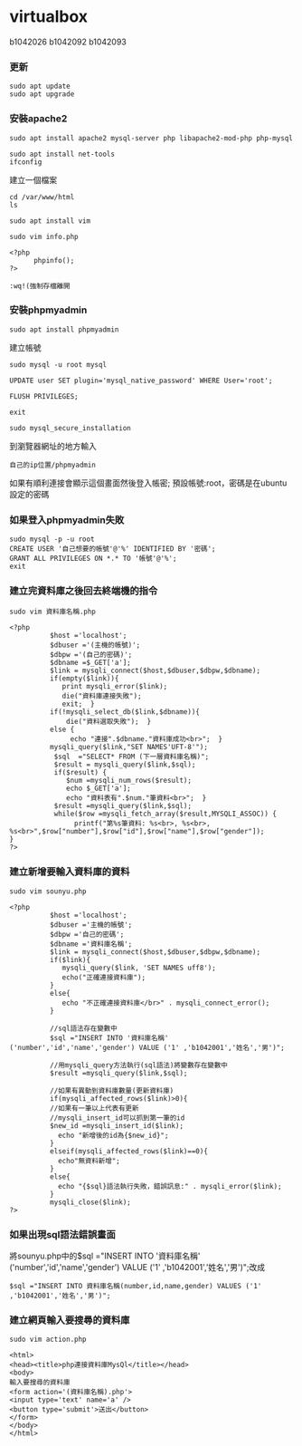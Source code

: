 # virtualbox
b1042026 b1042092 b1042093
### 更新
```
sudo apt update
sudo apt upgrade
```
### 安裝apache2
```
sudo apt install apache2 mysql-server php libapache2-mod-php php-mysql
```
```
sudo apt install net-tools
ifconfig
```
建立一個檔案
```
cd /var/www/html
ls
```
```
sudo apt install vim
```
```
sudo vim info.php
```
```
<?php 
      phpinfo();  
?>

:wq!(強制存檔離開
```
### 安裝phpmyadmin
```
sudo apt install phpmyadmin
```
建立帳號
```
sudo mysql -u root mysql
```
```
UPDATE user SET plugin='mysql_native_password' WHERE User='root';
```
```
FLUSH PRIVILEGES;
```
```
exit
```
```
sudo mysql_secure_installation
```
到瀏覽器網址的地方輸入
```
自己的ip位置/phpmyadmin
```
如果有順利連接會顯示這個畫面然後登入帳密;
預設帳號:root，密碼是在ubuntu設定的密碼

### 如果登入phpmyadmin失敗
```
sudo mysql -p -u root
CREATE USER '自己想要的帳號'@'%' IDENTIFIED BY '密碼';
GRANT ALL PRIVILEGES ON *.* TO '帳號'@'%';
exit
```
### 建立完資料庫之後回去終端機的指令
```
sudo vim 資料庫名稱.php
```
```
<?php
          $host ='localhost';
          $dbuser ='(主機的帳號)';
          $dbpw ='(自己的密碼)';
          $dbname =$_GET['a'];
          $link = mysqli_connect($host,$dbuser,$dbpw,$dbname);
          if(empty($link)){
             print mysqli_error($link);
             die("資料庫連接失敗");
             exit;  }
          if(!mysqli_select_db($link,$dbname)){
              die("資料選取失敗");  }
          else {
               echo "連接".$dbname."資料庫成功<br>";  }
          mysqli_query($link,"SET NAMES'UFT-8'");
           $sql  ="SELECT* FROM (下一層資料庫名稱)";
           $result = mysqli_query($link,$sql);
           if($result) {
              $num =mysqli_num_rows($result);
              echo $_GET['a'];
              echo "資料表有".$num."筆資料<br>";  }
           $result =mysqli_query($link,$sql);
           while($row =mysqli_fetch_array($result,MYSQLI_ASSOC)) {
                printf("第%s筆資料: %s<br>, %s<br>, %s<br>",$row["number"],$row["id"],$row["name"],$row["gender"]);
}
?>
```
### 建立新增要輸入資料庫的資料
```
sudo vim sounyu.php
```
```
<?php
          $host ='localhost';
          $dbuser ='主機的帳號';
          $dbpw ='自己的密碼';
          $dbname ='資料庫名稱';
          $link = mysqli_connect($host,$dbuser,$dbpw,$dbname);
          if($link){
             mysqli_query($link, 'SET NAMES uff8');
             echo("正確連接資料庫");
          }
          else{
             echo "不正確連接資料庫</br>" . mysqli_connect_error();
          }
          
          //sql語法存在變數中
          $sql ="INSERT INTO '資料庫名稱' ('number','id','name','gender') VALUE ('1' ,'b1042001','姓名','男')";
          
          //用mysqli_query方法執行(sql語法)將變數存在變數中
          $result =mysqli_query($link,$sql);
          
          //如果有異動到資料庫數量(更新資料庫)
          if(mysqli_affected_rows($link)>0){
          //如果有一筆以上代表有更新
          //mysqli_insert_id可以抓到第一筆的id
          $new_id =mysqli_insert_id($link);
            echo "新增後的id為{$new_id}";
          }
          elseif(mysqli_affected_rows($link)==0){
            echo"無資料新增";
          }
          else{
            echo "{$sql}語法執行失敗，錯誤訊息:" . mysqli_error($link);
          }
          mysqli_close($link);
?>
```

### 如果出現sql語法錯誤畫面
將sounyu.php中的$sql ="INSERT INTO '資料庫名稱' ('number','id','name','gender') VALUE ('1' ,'b1042001','姓名','男')";改成
```
$sql ="INSERT INTO 資料庫名稱(number,id,name,gender) VALUES ('1' ,'b1042001','姓名','男')";
```

### 建立網頁輸入要搜尋的資料庫
```
sudo vim action.php
```
```
<html>
<head><title>php連接資料庫MysQl</title></head>
<body>
輸入要搜尋的資料庫
<form action='(資料庫名稱).php'>
<input type='text' name='a' />
<button type='submit'>送出</button>
</form>
</body>
</html>
```

